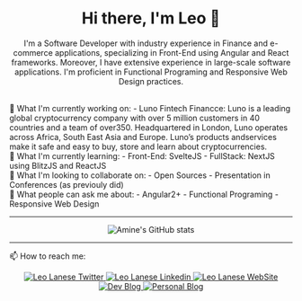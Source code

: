 <div align="center">

 # Hi there, I'm Leo 👋 
 
I'm a Software Developer with industry experience in Finance and e-commerce applications, specializing in Front-End using Angular and React frameworks. Moreover, I have extensive experience in large-scale software applications. I'm proficient in Functional Programing and Responsive Web Design practices.
 
<div align="left">
<br>
🔭 What I'm currently working on:
 - Luno Fintech Financce: Luno is a leading global cryptocurrency company with over 5 million customers in 40 countries and a team of over350. Headquartered in London, Luno operates across Africa, South East Asia and Europe. Luno’s products andservices make it safe and easy to buy, store and learn about cryptocurrencies.
<br>
🌱 What I'm currently learning: 
 - Front-End: SvelteJS 
 - FullStack: NextJS using BlitzJS and ReactJS
<br>
👯 What I'm looking to collaborate on:
 - Open Sources 
 - Presentation in Conferences (as previouly did)
<br>
💬 What people can ask me about:
 - Angular2+
 - Functional Programing 
 - Responsive Web Design
 
---

<div align="center">

![Amine's GitHub stats](https://github-readme-stats.vercel.app/api?username=leolanese&count_private=true&show_icons=true)

</div>
 
---
 
📫 How to reach me:  

<div align="center">
  <a href="http://twitter.com/LeoLaneseltd">
    <img alt="Leo Lanese Twitter" src="https://img.shields.io/badge/Twitter-1DA1F2?style=for-the-badge&logo=twitter&logoColor=white">
  </a>
  <a href="https://www.linkedin.com/in/leolanese/">
    <img alt="Leo Lanese Linkedin" src="https://img.shields.io/badge/LinkedIn-0077B5?style=for-the-badge&logo=linkedin&logoColor=white">
  </a>
  <a href="https://leolanese.com/">
    <img alt="Leo Lanese WebSite" src="https://img.shields.io/badge/Medium-12100E?style=for-the-badge&logo=medium&logoColor=white">
  </a>
  <a href="http://www.dev.to/leolanese">
    <img alt="Dev Blog" src="https://img.shields.io/badge/dev-FF0000?style=for-the-badge&logo=black&logoColor=black">
  </a>
   <a href="http://www.leolanese.com/blog">
    <img alt="Personal Blog" src="https://img.shields.io/badge/blog-FF0000?style=for-the-badge&logo=red&logoColor=white">
  </a>

</div>
<br>

